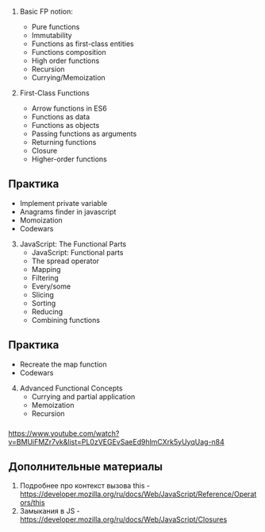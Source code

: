 1. Basic FP notion:		
    - Pure functions	
	- Immutability	
	- Functions as first-class entities	
	- Functions composition	
	- High order functions	
	- Recursion	
	- Currying/Memoization

2. First-Class Functions
    - Arrow functions in ES6
    - Functions as data
    - Functions as objects
    - Passing functions as arguments
    - Returning functions
    - Closure
    - Higher-order functions

## Практика
- Implement private variable
- Anagrams finder in javascript
- Momoization
- Codewars

3. JavaScript: The Functional Parts
    - JavaScript: Functional parts
    - The spread operator
    - Mapping
    - Filtering
    - Every/some
    - Slicing
    - Sorting
    - Reducing
    - Combining functions

## Практика
- Recreate the map function
- Codewars

4. Advanced Functional Concepts
    - Currying and partial application
    - Memoization
    - Recursion

### 
https://www.youtube.com/watch?v=BMUiFMZr7vk&list=PL0zVEGEvSaeEd9hlmCXrk5yUyqUag-n84

 ## Дополнительные материалы
1. Подробнее про контекст вызова this - https://developer.mozilla.org/ru/docs/Web/JavaScript/Reference/Operators/this
2. Замыкания в JS - https://developer.mozilla.org/ru/docs/Web/JavaScript/Closures